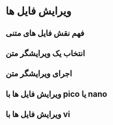 # ویرایش فایل ها

## فهم نقش فایل های متنی
## انتخاب یک ویرایشگر متن
## اجرای ویرایشگر متن
## ویرایش فایل ها با pico یا nano
## ویرایش فایل ها با vi

